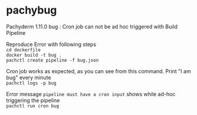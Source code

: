 # pachybug
Pachyderm 1.11.0 bug : Cron job can not be ad hoc triggered with Build Pipeline<br/> 

Reproduce Error with following steps<br/> 
`cd dockerfile`<br/> 
`docker build -t bug .`<br/> 
`pachctl create pipeline -f bug.json`<br/> 

Cron job works as expected, as you can see from this command. Print "I am bug" every minute<br/>
`pachctl logs -p bug`<br/>

Error message `pipeline must have a cron input` shows while ad-hoc triggering the pipeline<br/>
`pachctl run cron bug`<br/>
